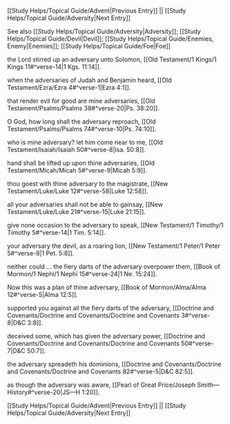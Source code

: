 [[Study Helps/Topical Guide/Advent|Previous Entry]]  ||  [[Study Helps/Topical Guide/Adversity|Next Entry]]

 See also [[Study Helps/Topical Guide/Adversity|Adversity]]; [[Study Helps/Topical Guide/Devil|Devil]]; [[Study Helps/Topical Guide/Enemies, Enemy|Enemies]]; [[Study Helps/Topical Guide/Foe|Foe]]

 the Lord stirred up an adversary unto Solomon, [[Old Testament/1 Kings/1 Kings 11#^verse-14|1 Kgs. 11:14]].

 when the adversaries of Judah and Benjamin heard, [[Old Testament/Ezra/Ezra 4#^verse-1|Ezra 4:1]].

 that render evil for good are mine adversaries, [[Old Testament/Psalms/Psalms 38#^verse-20|Ps. 38:20]].

 O God, how long shall the adversary reproach, [[Old Testament/Psalms/Psalms 74#^verse-10|Ps. 74:10]].

 who is mine adversary? let him come near to me, [[Old Testament/Isaiah/Isaiah 50#^verse-8|Isa. 50:8]].

 hand shall be lifted up upon thine adversaries, [[Old Testament/Micah/Micah 5#^verse-9|Micah 5:9]].

 thou goest with thine adversary to the magistrate, [[New Testament/Luke/Luke 12#^verse-58|Luke 12:58]].

 all your adversaries shall not be able to gainsay, [[New Testament/Luke/Luke 21#^verse-15|Luke 21:15]].

 give none occasion to the adversary to speak, [[New Testament/1 Timothy/1 Timothy 5#^verse-14|1 Tim. 5:14]].

 your adversary the devil, as a roaring lion, [[New Testament/1 Peter/1 Peter 5#^verse-8|1 Pet. 5:8]].

 neither could ... the fiery darts of the adversary overpower them, [[Book of Mormon/1 Nephi/1 Nephi 15#^verse-24|1 Ne. 15:24]].

 Now this was a plan of thine adversary, [[Book of Mormon/Alma/Alma 12#^verse-5|Alma 12:5]].

 supported you against all the fiery darts of the adversary, [[Doctrine and Covenants/Doctrine and Covenants/Doctrine and Covenants 3#^verse-8|D&C 3:8]].

 deceived some, which has given the adversary power, [[Doctrine and Covenants/Doctrine and Covenants/Doctrine and Covenants 50#^verse-7|D&C 50:7]].

 the adversary spreadeth his dominions, [[Doctrine and Covenants/Doctrine and Covenants/Doctrine and Covenants 82#^verse-5|D&C 82:5]].

 as though the adversary was aware, [[Pearl of Great Price/Joseph Smith—History#^verse-20|JS—H 1:20]].

[[Study Helps/Topical Guide/Advent|Previous Entry]]  ||  [[Study Helps/Topical Guide/Adversity|Next Entry]]
